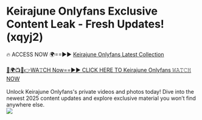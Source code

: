 # Keirajune Onlyfans Exclusive Content Leak - Fresh Updates! (xqyj2)

🔥 ACCESS NOW 🌍==►► <a href="https://tinyurl.com/kvy9nzfs" rel="nofollow">Keirajune Onlyfans Latest Collection</a>
<br><br>
[🔴🌍📺📱👉WA𝚃CH Now==►► CLICK HERE TO Keirajune Onlyfans 𝚆𝙰𝚃𝙲𝙷 NOW](https://tinyurl.com/kvy9nzfs)
<br><br>
Unlock Keirajune Onlyfans's private videos and photos today! Dive into the newest 2025 content updates and explore exclusive material you won’t find anywhere else.
<br>
<a href="https://tinyurl.com/kvy9nzfs" rel="nofollow" data-target="animated-image.originalLink"><img src="https://camo.githubusercontent.com/8a4f000d20f83aca3bf7ec5f350d767afa0574a8a352519fd8cfa583a6f93a33/68747470733a2f2f692e696d6775722e636f6d2f644a486b345a712e676966" data-canonical-src="https://i.imgur.com/dJHk4Zq.gif" style="max-width: 100%; display: inline-block;" data-target="animated-image.originalImage"></a>
<br>
